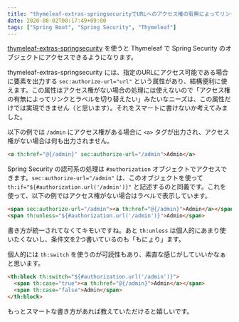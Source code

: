 ```yaml
---
title: "thymeleaf-extras-springsecurityでURLへのアクセス権の有無によってリンクとラベルを切り替える"
date: 2020-08-02T00:17:49+09:00
tags: ["Spring Boot", "Spring Security", "Thymeleaf"]
---
```


[thymeleaf-extras-springsecurity](https://github.com/thymeleaf/thymeleaf-extras-springsecurity) を使うと Thymeleaf で Spring Security のオブジェクトにアクセスできるようになります。

thymeleaf-extras-springsecurity には、指定のURLにアクセス可能である場合に要素を出力する `sec:authorize-url="url"` という属性があり、結構便利に使えます。この属性はアクセス権がない場合の処理には使えないので「アクセス権の有無によってリンクとラベルを切り替えたい」みたいなニーズは、この属性だけでは実現できません（と思います）。それをスマートに書けないか考えてみました。

<!--more-->

以下の例では `/admin` にアクセス権がある場合に `<a>` タグが出力され、アクセス権がない場合は何も出力されません。

```html
<a th:href="@{/admin}" sec:authorize-url="/admin">Admin</a>
```

Spring Security の認可系の処理は `#authorization` オブジェクトでアクセスできます。`sec:authorize-url="/admin"` は、このオブジェクトを使って `th:if="${#authorization.url('/admin')}"` と記述するのと同義です。これを使って、以下の例ではアクセス権がない場合はラベルで表示しています。

```html
<span sec:authorize-url="/admin"><a th:href="@{/admin}">Admin</a></span>
<span th:unless="${#authorization.url('/admin')}">Admin</span>
```

書き方が統一されてなくてキモいですね。あと `th:unless` は個人的にあまり使いたくないし、条件文を2つ書いているのも「もにょり」ます。

個人的には `th:switch` を使うのが可読性もあり、素直な感じがしていいかなぁと思います。

```html
<th:block th:switch="${#authorization.url('/admin')}">
  <span th:case="true"><a th:href="@{/admin}">Admin</a></span>
  <span th:case="false">Admin</span>
</th:block>
```



もっとスマートな書き方があれば教えていただけると嬉しいです。
